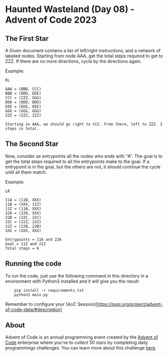 # Haunted Wasteland (Day 08) - Advent of Code 2023 

## The First Star
A Given document contains a list of left/right instructions, and a network of labeled nodes.
Starting from node AAA, get the total steps required to get to ZZZ.
If there are no more directions, cycle by the directions again.

Example:
```
RL

AAA = (BBB, CCC)
BBB = (DDD, EEE)
CCC = (ZZZ, GGG)
DDD = (DDD, DDD)
EEE = (EEE, EEE)
GGG = (GGG, GGG)
ZZZ = (ZZZ, ZZZ)

Starting in AAA, we should go right to CCC. From there, left to ZZZ. 2 steps in total.
```

## The Second Star
Now, consider as entrypoints all the nodes who ends with "A". The goal is to get the total steps required to all the entrypoints make to the goal. If a entrypoint is in the goal, but the others are not, it should continue the cycle until all them match.

Example:
```
LR

11A = (11B, XXX)
11B = (XXX, 11Z)
11Z = (11B, XXX)
22A = (22B, XXX)
22B = (22C, 22C)
22C = (22Z, 22Z)
22Z = (22B, 22B)
XXX = (XXX, XXX)

Entrypoints = 11A and 22A
Goal = 11Z and 22Z
Total steps = 6
```

## Running the code
To run the code, just use the following command in this directory in a environment with Python3 installed and it will give you the result:
```
    pip install -r requirements.txt
    python3 main.py
```
Remember to configure your (AoC Session)[https://pypi.org/project/advent-of-code-data/#description]

## About
Advent of Code is an annual programming event created by the [Advent of Code](https://adventofcode.com) enterprise where you've to collect 50 stars by completing daily programmings challenges. You can learn more about this challenge [here](https://adventofcode.com/2023/day/8).
